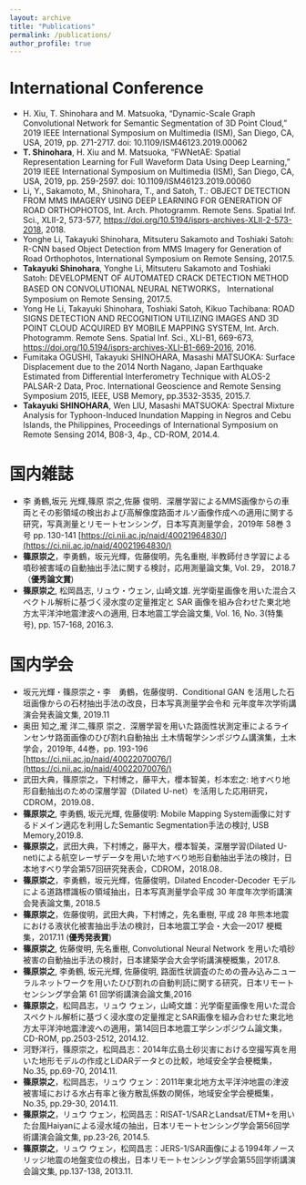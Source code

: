 ```yaml
---
layout: archive
title: "Publications"
permalink: /publications/
author_profile: true
---
```


# International Conference 
* H. Xiu, T. Shinohara and M. Matsuoka, “Dynamic-Scale Graph Convolutional Network for Semantic Segmentation of 3D Point Cloud,” 2019 IEEE International Symposium on Multimedia (ISM), San Diego, CA, USA, 2019, pp. 271-2717.
doi: 10.1109/ISM46123.2019.00062
* __T. Shinohara__, H. Xiu and M. Matsuoka, “FWNetAE: Spatial Representation Learning for Full Waveform Data Using Deep Learning,” 2019 IEEE International Symposium on Multimedia (ISM), San Diego, CA, USA, 2019, pp. 259-2597.
doi: 10.1109/ISM46123.2019.00060
* Li, Y., Sakamoto, M., Shinohara, T., and Satoh, T.: OBJECT DETECTION FROM MMS IMAGERY USING DEEP LEARNING FOR GENERATION OF ROAD ORTHOPHOTOS, Int. Arch. Photogramm. Remote Sens. Spatial Inf. Sci., XLII-2, 573-577, https://doi.org/10.5194/isprs-archives-XLII-2-573-2018, 2018.
* Yonghe Li, Takayuki Shinohara, Mitsuteru Sakamoto and Toshiaki Satoh: R-CNN based Object Detection from MMS Imagery for Generation of Road Orthophotos, International Symposium on Remote Sensing, 2017.5.
* __Takayuki Shinohara__, Yonghe Li, Mitsuteru Sakamoto and Toshiaki Satoh: DEVELOPMENT OF AUTOMATED CRACK DETECTION METHOD BASED ON CONVOLUTIONAL NEURAL NETWORKS， International Symposium on Remote Sensing, 2017.5.
* Yong He Li, Takayuki Shinohara, Toshiaki Satoh, Kikuo Tachibana: ROAD SIGNS DETECTION AND RECOGNITION UTILIZING IMAGES AND 3D POINT CLOUD ACQUIRED BY MOBILE MAPPING SYSTEM, Int. Arch. Photogramm. Remote Sens. Spatial Inf. Sci., XLI-B1, 669-673, https://doi.org/10.5194/isprs-archives-XLI-B1-669-2016, 2016.
* Fumitaka OGUSHI, Takayuki SHINOHARA, Masashi MATSUOKA: Surface Displacement due to the 2014 North Nagano, Japan Earthquake Estimated from Differential Interferometry Technique with ALOS-2 PALSAR-2 Data, Proc. International Geoscience and Remote Sensing Symposium 2015, IEEE, USB Memory, pp.3532-3535, 2015.7.
* __Takayuki SHINOHARA__, Wen LIU, Masashi MATSUOKA: Spectral Mixture Analysis for Typhoon-Induced Inundation Mapping in Negros and Cebu Islands, the Philippines, Proceedings of International Symposium on Remote Sensing 2014, B08-3, 4p., CD-ROM, 2014.4.



# 国内雑誌
* 李 勇鶴,坂元 光輝,篠原 崇之,佐藤 俊明．深層学習によるMMS画像からの車両とその影領域の検出および高解像度路面オルソ画像作成への適用に関する研究，写真測量とリモートセンシング，日本写真測量学会，2019年	58巻 3号 pp. 130-141	[https://ci.nii.ac.jp/naid/40021964830/](https://ci.nii.ac.jp/naid/40021964830/)
* __篠原崇之__，李勇鶴，坂元光輝，佐藤俊明，先名重樹, 半教師付き学習による噴砂被害域の自動抽出手法に関する検討，応用測量論文集, Vol. 29， 2018.7　（__優秀論文賞__) 
* __篠原崇之__, 松岡昌志, リュウ・ウェン, 山崎文雄. 光学衛星画像を用いた混合スペクトル解析に基づく浸水度の定量推定と SAR 画像を組み合わせた東北地方太平洋沖地震津波への適用, 日本地震工学会論文集, Vol. 16, No. 3(特集号), pp. 157-168, 2016.3. 


# 国内学会
* 坂元光輝・篠原崇之・李　勇鶴，佐藤俊明．Conditional GAN を活用した石垣画像からの石材抽出手法の改良，日本写真測量学会令和 元年度年次学術講演会発表論文集, 2019.11
* 奥田 知之,瀧 洋二,篠原 崇之．深層学習を用いた路面性状測定車によるラインセンサ路面画像のひび割れ自動抽出	土木情報学シンポジウム講演集，土木学会，2019年, 44巻，pp. 193-196	[https://ci.nii.ac.jp/naid/40022070076/](https://ci.nii.ac.jp/naid/40022070076/)	
* 武田大典，篠原崇之，下村博之，藤平大，櫻本智美，杉本宏之: 地すべり地形自動抽出のための深層学習（Dilated U-net）を活用した応用研究，CDROM，2019.08．
* __篠原崇之__, 李勇鶴, 坂元光輝, 佐藤俊明: Mobile Mapping System画像に対するドメイン適応を利用したSemantic Segmentation手法の検討, USB Memory,2019.8.
* __篠原崇之__，武田大典，下村博之，藤平大，櫻本智美，深層学習(Dilated U-net)による航空レーザデータを用いた地すべり地形自動抽出手法の検討，日本地すべり学会第57回研究発表会，CDROM，2018.08．
* __篠原崇之__，李勇鶴，坂元光輝，佐藤俊明，Dilated Encoder-Decoder モデルによる道路標識板の領域抽出，日本写真測量学会平成 30 年度年次学術講演会発表論文集, 2018.5
* __篠原崇之__，佐藤俊明，武田大典，下村博之，先名重樹, 平成 28 年熊本地震における液状化被害抽出手法の検討，日本地震工学会・大会—2017 梗概集，2017.11 (__優秀発表賞__) 
* __篠原崇之__, 佐藤俊明, 先名重樹, Convolutional Neural Network を用いた噴砂被害の自動抽出手法の検討，日本建築学会大会学術講演梗概集，2017.8. 
* __篠原崇之__, 李勇鶴, 坂元光輝, 佐藤俊明, 路面性状調査のための畳み込みニューラルネットワークを用いたひび割れの自動判読に関する研究，日本リモートセンシング学会第 61 回学術講演会論文集,2016 
* __篠原崇之__，松岡昌志，リュウ ウェン，山崎文雄：光学衛星画像を用いた混合スペクトル解析に基づく浸水度の定量推定とSAR画像を組み合わせた東北地方太平洋沖地震津波への適用，第14回日本地震工学シンポジウム論文集，CD-ROM, pp.2503-2512, 2014.12.
* 河野洋行，篠原崇之，松岡昌志：2014年広島土砂災害における空撮写真を用いた地形モデルの作成とLiDARデータとの比較，地域安全学会梗概集，No.35, pp.69-70, 2014.11.
* __篠原崇之__，松岡昌志，リュウ ウェン：2011年東北地方太平洋沖地震の津波被害域における水占有率と後方散乱係数の関係，地域安全学会梗概集，No.35, pp.29-30, 2014.11.
* __篠原崇之__，リュウ ウェン，松岡昌志：RISAT-1/SARとLandsat/ETM+を用いた台風Haiyanによる浸水域の抽出，日本リモートセンシング学会第56回学術講演会論文集, pp.23-26, 2014.5.
* __篠原崇之__，リュウ ウェン，松岡昌志：JERS-1/SAR画像による1994年ノースリッジ地震の地盤変位の検出，日本リモートセンシング学会第55回学術講演会論文集, pp.137-138, 2013.11.






